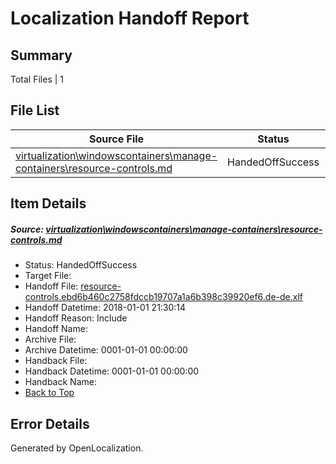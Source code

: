 # <a name='report-top'></a> Localization Handoff Report

## Summary
 Total Files | 1

## File List
 Source File | Status | Details 
 ----------- | ------ | ------- 
 [virtualization\windowscontainers\manage-containers\resource-controls.md](https://github.com/Microsoft/Virtualization-Documentation-Private/blob/a072513214b0dabb9dba20ce43ea52aaf7806c5f/virtualization/windowscontainers/manage-containers/resource-controls.md) | HandedOffSuccess | [Details](#d3eb7e2b751468953a152e8c723551fb3e1d12dd371)

## Item Details
##### <a name='d3eb7e2b751468953a152e8c723551fb3e1d12dd371'></a> Source: [virtualization\windowscontainers\manage-containers\resource-controls.md](https://github.com/Microsoft/Virtualization-Documentation-Private/blob/a072513214b0dabb9dba20ce43ea52aaf7806c5f/virtualization/windowscontainers/manage-containers/resource-controls.md)
* Status: HandedOffSuccess
* Target File: 
* Handoff File: [resource-controls.ebd6b460c2758fdccb19707a1a6b398c39920ef6.de-de.xlf](https://github.com/MicrosoftDocs/Virtualization-Documentation-Private.handoff/blob/955c1f2e23a1d79cfbd89fb38a05d36b2614bab5/ol-handoff/MicrosoftDocs/Virtualization-Documentation-Private.de-de/live/resource-controls.ebd6b460c2758fdccb19707a1a6b398c39920ef6.de-de.xlf)
* Handoff Datetime: 2018-01-01 21:30:14
* Handoff Reason: Include
* Handoff Name: 
* Archive File: 
* Archive Datetime: 0001-01-01 00:00:00
* Handback File: 
* Handback Datetime: 0001-01-01 00:00:00
* Handback Name: 
* [Back to Top](#report-top)


## Error Details

Generated by OpenLocalization.
